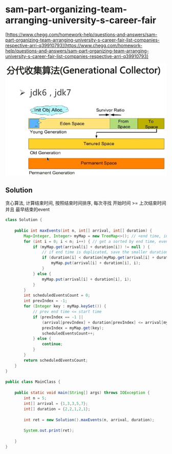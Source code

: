 # sam-part-organizing-team-arranging-university-s-career-fair

[https://www.chegg.com/homework-help/questions-and-answers/sam-part-organizing-team-arranging-university-s-career-fair-list-companies-respective-arri-q39910793](https://www.chegg.com/homework-help/questions-and-answers/sam-part-organizing-team-arranging-university-s-career-fair-list-companies-respective-arri-q39910793)

![](../../.gitbook/assets/image%20%2826%29.png)

## Solution

贪心算法, 计算结束时间, 按照结束时间排序, 每次寻找 开始时间 &gt;= 上次结束时间 并且 最早结束的event

```java
class Solution {

    public int maxEvents(int n, int[] arrival, int[] duration) {
        Map<Integer, Integer> myMap = new TreeMap<>(); // <end time, index>
        for (int i = 0; i < n; i++) { // get a sorted by end time, events index
            if (myMap.get(arrival[i] + duration[i]) != null ) {
                // if end time is duplicated, save the smaller duration
                if (duration[i] < duration[myMap.get(arrival[i] + duration[i])]) {
                    myMap.put(arrival[i] + duration[i], i);
                }
            } else {
                myMap.put(arrival[i] + duration[i], i);
            }
        }
        int scheduledEventsCount = 0;
        int prevIndex = -1;
        for (Integer key : myMap.keySet()) {
            // prev end time <= start time
            if (prevIndex == -1 || 
                (arrival[prevIndex] + duration[prevIndex] <= arrival[myMap.get(key)])) {
                prevIndex = myMap.get(key);
                scheduledEventsCount++;
            } else {
                continue;
            }
        }
        return scheduledEventsCount;
    }
}

public class MainClass {
    
    public static void main(String[] args) throws IOException {
        int n = 5;
        int[] arrival = {1,3,3,5,7};
        int[] duration = {2,2,1,2,1};

        int ret = new Solution().maxEvents(n, arrival, duration);

        System.out.print(ret);
    
    }
}
```

